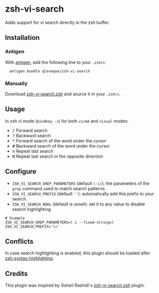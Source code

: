 # zsh-vi-search

Adds support for vi search directly in the zsh buffer.

## Installation

### Antigen
With [antigen](https://github.com/zsh-users/antigen), add the following line to your `.zshrc`.
```
  antigen bundle qleveque/zsh-vi-search
```

### Manually
Download [zsh-vi-search.zsh](https://raw.githubusercontent.com/qleveque/zsh-vi-search/master/zsh-vi-search.zsh) and source it in your `.zshrc`.

## Usage

In zsh vi mode (`bindkey -v`) for both `vicmd` and `visual` modes:

+ <kbd>/</kbd> Forward search
+ <kbd>?</kbd> Backward search
+ <kbd>*</kbd> Forward search of the word under the cursor
+ <kbd>#</kbd> Backward search of the word under the cursor
+ <kbd>n</kbd> Repeat last search
+ <kbd>N</kbd> Repeat last search in the opposite direction

## Configure
- `ZSH_VI_SEARCH_GREP_PARAMETERS` (default `(-i)`): the parameters of the `grep` command used to match search patterns.
- `ZSH_VI_SEARCH_PREFIX` (default `''`): automatically add this prefix to your search.
- `ZSH_VI_SEARCH_NOHL` (default is unset): set it to any value to disable search highlighting.

```
# Example
ZSH_VI_SEARCH_GREP_PARAMETERS=(-i --fixed-strings)
ZSH_VI_SEARCH_PREFIX='\<'
```


## Conflicts
In case search highlighting is enabled, this plugin should be loaded after [zsh-syntax-highlighting](https://github.com/zsh-users/zsh-syntax-highlighting).

## Credits
This plugin was inspired by Soheil Rashidi's [zsh-vi-search.zsh](https://github.com/soheilpro/zsh-vi-search) plugin.
